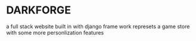 # DARKFORGE
a full stack website built in with  django  frame work represets a game store with some more personlization features 
